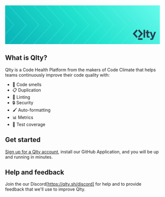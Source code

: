 ![Header](header.png?raw=true)

## What is Qlty?

Qlty is a Code Health Platform from the makers of Code Climate that helps teams continuously improve their code quality with:

- 💩 Code smells
- 📋 Duplication
- 🐞 Linting
- 🔒 Security
- 🖌 Auto-formatting
- 📊 Metrics
- 🚦 Test coverage

## Get started

[Sign up for a Qlty account](https://qlty.sh), install our GitHub Application, and you will be up and running in minutes.

## Help and feedback

Join the our Discord[https://qlty.sh/discord] for help and to provide feedback that we'll use to improve Qlty.
